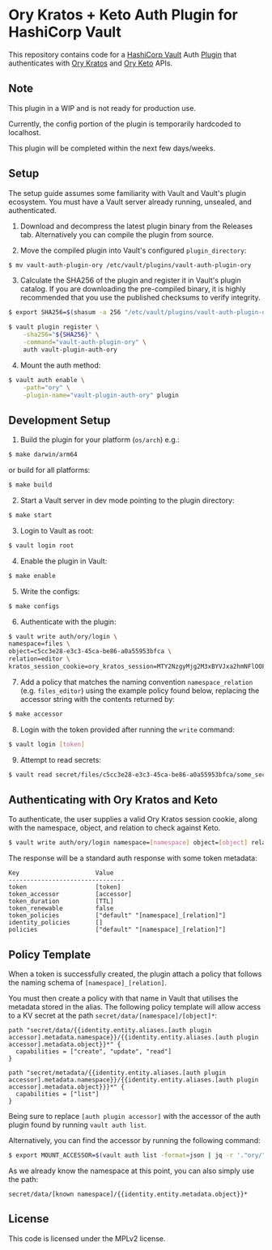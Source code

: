 # Ory Kratos + Keto Auth Plugin for HashiCorp Vault

This repository contains code for a [HashiCorp Vault](https://github.com/hashicorp/vault) Auth [Plugin](https://developer.hashicorp.com/vault/docs/plugins) that authenticates with [Ory Kratos](https://github.com/ory/kratos) and [Ory Keto](https://github.com/ory/keto) APIs.

## Note

This plugin in a WIP and is not ready for production use.

Currently, the config portion of the plugin is temporarily hardcoded to localhost.

This plugin will be completed within the next few days/weeks.

## Setup

The setup guide assumes some familiarity with Vault and Vault's plugin
ecosystem. You must have a Vault server already running, unsealed, and
authenticated.

1. Download and decompress the latest plugin binary from the Releases tab. Alternatively you can compile the plugin from source.

2. Move the compiled plugin into Vault's configured `plugin_directory`:

  ```sh
  $ mv vault-auth-plugin-ory /etc/vault/plugins/vault-auth-plugin-ory
  ```

3. Calculate the SHA256 of the plugin and register it in Vault's plugin catalog.
If you are downloading the pre-compiled binary, it is highly recommended that
you use the published checksums to verify integrity.

  ```sh
  $ export SHA256=$(shasum -a 256 "/etc/vault/plugins/vault-auth-plugin-ory" | cut -d' ' -f1)

  $ vault plugin register \
      -sha256="${SHA256}" \
      -command="vault-auth-plugin-ory" \
      auth vault-plugin-auth-ory
  ```

4. Mount the auth method:

  ```sh
  $ vault auth enable \
      -path="ory" \
      -plugin-name="vault-plugin-auth-ory" plugin
  ```

## Development Setup

1. Build the plugin for your platform (`os/arch`) e.g.:

  ```sh
  $ make darwin/arm64
  ```

  or build for all platforms:

  ```sh
  $ make build
  ```

2. Start a Vault server in dev mode pointing to the plugin directory:

  ```sh
  $ make start
  ```
3. Login to Vault as root:

  ```sh
  $ vault login root
  ```

4. Enable the plugin in Vault:

  ```sh
  $ make enable
  ```
5. Write the configs:

  ```sh
  $ make configs
  ```
  
6. Authenticate with the plugin:

  ```sh
  $ vault write auth/ory/login \
namespace=files \
object=c5cc3e28-e3c3-45ca-be86-a0a55953bfca \
relation=editor \
kratos_session_cookie=ory_kratos_session=MTY2NzgyMjg2M3xBYVJxa2hmNFlOOFAyZnc3U3VidnZKd1A0VmdyWFgyU3ozbUNvRG4zeC1oNU1DS3Z6dkc1ODllTHdua0s5aFdpcW1ZZ0pveVNBVVM3ZXBIRWdQdlJGWXN0aS1iVU5tenVFbUw1WE1QNDRVcms5eWZZRk52R3dOdTJKLVcxYVlFWFU4ajNFUmc0bnc9PXyq29KzMQjNDdZLeJAuNLUBeU1g1-iD7l31nahltn4mZg==
  ```
  
7. Add a policy that matches the naming convention `namespace_relation` (e.g. `files_editor`) using the example policy found below, replacing the accessor string with the contents returned by:

  ```sh
  $ make accessor
  ```
  
8. Login with the token provided after running the `write` command:

  ```sh
  $ vault login [token]
  ```
  
9. Attempt to read secrets:

  ```sh
  $ vault read secret/files/c5cc3e28-e3c3-45ca-be86-a0a55953bfca/some_secret
  ```

## Authenticating with Ory Kratos and Keto

To authenticate, the user supplies a valid Ory Kratos session cookie, along with the namespace,
object, and relation to check against Keto.

```sh
$ vault write auth/ory/login namespace=[namespace] object=[object] relation=[relation] kratos_session_cookie=[full kratos_session_cookie=[...] string]
```

The response will be a standard auth response with some token metadata:

```text
Key                     Value
--------------------------------
token                   [token]
token_accessor          [accessor]
token_duration          [TTL]
token_renewable         false
token_policies          ["default" "[namespace]_[relation]"]
identity_policies       []
policies                ["default" "[namespace]_[relation]"]
```

## Policy Template

When a token is successfully created, the plugin attach a policy that follows the naming schema of `[namespace]_[relation]`.

You must then create a policy with that name in Vault that utilises the metadata stored in the alias. The following policy template will allow access to a KV secret at the path `secret/data/[namespace]/[object]*`:

```hcl
path "secret/data/{{identity.entity.aliases.[auth plugin accessor].metadata.namespace}}/{{identity.entity.aliases.[auth plugin accessor].metadata.object}}*" {
  capabilities = ["create", "update", "read"]
}

path "secret/metadata/{{identity.entity.aliases.[auth plugin accessor].metadata.namespace}}/{{identity.entity.aliases.[auth plugin accessor].metadata.object}}}*" {
  capabilities = ["list"]
}
```

Being sure to replace `[auth plugin accessor]` with the accessor of the auth plugin found by running `vault auth list`.

Alternatively, you can find the accessor by running the following command:

```sh
$ export MOUNT_ACCESSOR=$(vault auth list -format=json | jq -r '."ory/".accessor')
```

As we already know the namespace at this point, you can also simply use the path:

`secret/data/[known namespace]/{{identity.entity.metadata.object}}*`

## License

This code is licensed under the MPLv2 license.

